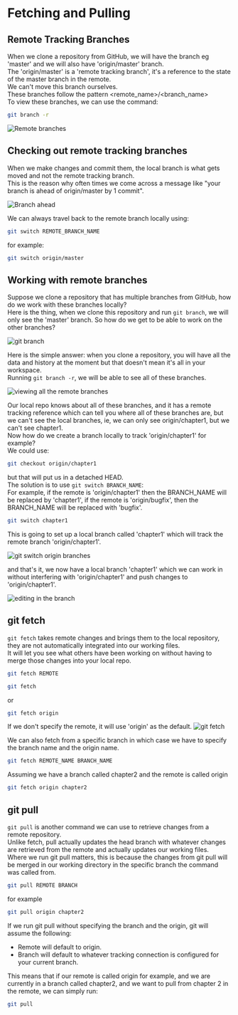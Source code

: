 # Fetching and Pulling

## Remote Tracking Branches
When we clone a repository from GitHub, we will have the branch eg 'master' and we will also have 'origin/master' branch.  
The 'origin/master' is a 'remote tracking branch', it's a reference to the state of the master branch in the remote.  
We can't move this branch ourselves.  
These branches follow the pattern <remote_name>/<branch_name>  
To view these branches, we can use the command:
```Bash
git branch -r
```

![Remote branches](remote_branches.png)

## Checking out remote tracking branches
When we make changes and commit them, the local branch is what gets moved and not the remote tracking branch.  
This is the reason why often times we come across a message like "your branch is ahead of origin/master by 1 commit".

![Branch ahead](branch_ahead.png)

We can always travel back to the remote branch locally using:
```Bash
git switch REMOTE_BRANCH_NAME
```
for example:
```Bash
git switch origin/master
```

## Working with remote branches
Suppose we clone a repository that has multiple branches from GitHub, how do we work with these branches locally?  
Here is the thing, when we clone this repository and run ```git branch```, we will only see the 'master' branch. So how do we get to be able to work on the other branches?  

![git branch](git_branch_2.png)

Here is the simple answer: when you clone a repository, you will have all the data and history at the moment but that doesn't mean it's all in your workspace.  
Running ```git branch -r```, we will be able to see all of these branches.  

![viewing all the remote branches](git_branch_r.png)

Our local repo knows about all of these branches, and it has a remote tracking reference which can tell you where all of these branches are, but we can't see the local branches, ie, we can only see origin/chapter1, but we can't see chapter1.  
Now how do we create a branch locally to track 'origin/chapter1' for example?  
We could use:
```Bash
git checkout origin/chapter1
```
but that will put us in a detached HEAD.  
The solution is to use ```git switch BRANCH_NAME```:  
For example, if the remote is 'origin/chapter1' then the BRANCH_NAME will be replaced by 'chapter1', if the remote is 'origin/bugfix', then the BRANCH_NAME will be replaced with 'bugfix'.
```Bash
git switch chapter1
```
This is going to set up a local branch called 'chapter1' which will track the remote branch 'origin/chapter1'.

![git switch origin branches](git_switch_2.png)

and that's it, we now have a local branch 'chapter1' which we can work in without interfering with 'origin/chapter1' and push changes to 'origin/chapter1'.  

![editing in the branch](editing_in_branch.png)

## git fetch
```git fetch``` takes remote changes and brings them to the local repository, they are not automatically integrated into our working files.  
It will let you see what others have been working on without having to merge those changes into your local repo.  

```Bash
git fetch REMOTE
```
```Bash
git fetch
```
or
```Bash
git fetch origin
```
If we don't specify the remote, it will use 'origin' as the default.
![git fetch](git_fetch.png)

We can also fetch from a specific branch in which case we have to specify the branch name and the origin name.
```Bash
git fetch REMOTE_NAME BRANCH_NAME
```
Assuming we have a branch called chapter2 and the remote is called origin
```Bash
git fetch origin chapter2
```

## git pull
```git pull``` is another command we can use to retrieve changes from a remote repository.  
Unlike fetch, pull actually updates the head branch with whatever changes are retrieved from the remote and actually updates our working files.  
Where we run git pull matters, this is because the changes from git pull will be merged in our working directory in the specific branch the command was called from.  
```Bash
git pull REMOTE BRANCH
```
for example
```Bash
git pull origin chapter2
```
If we run git pull without specifying the branch and the origin, git will assume the following:
- Remote will default to origin.
- Branch will default to whatever tracking connection is configured for your current branch.

This means that if our remote is called origin for example, and we are currently in a branch called chapter2, and we want to pull from chapter 2 in the remote, we can simply run:
```Bash
git pull
```